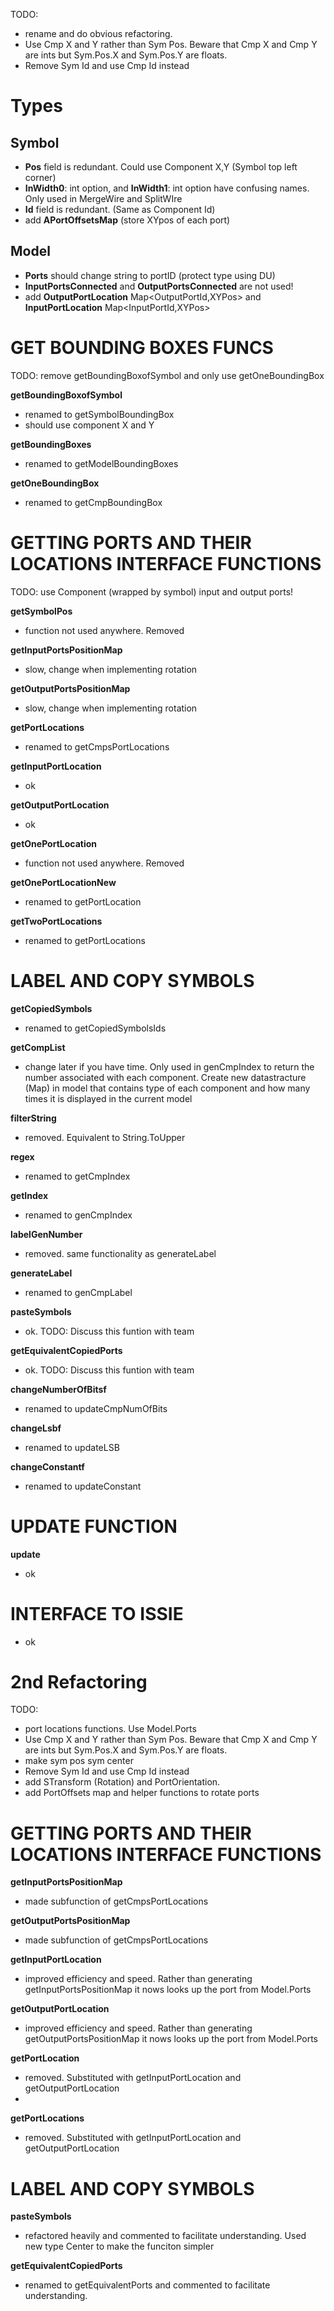 TODO: 
- rename and do obvious refactoring. 
- Use Cmp X and Y rather than Sym Pos. Beware that Cmp X and Cmp Y are ints but Sym.Pos.X and Sym.Pos.Y are floats.
- Remove Sym Id and use Cmp Id instead


# Types

## Symbol
- **Pos** field is redundant. Could use Component X,Y (Symbol top left corner)
- **InWidth0**: int option, and **InWidth1**: int option have confusing names. Only used in MergeWire and SplitWIre
- **Id** field is redundant. (Same as Component Id)
- add **APortOffsetsMap** (store XYpos of each port)

  
## Model
- **Ports** should change string to portID (protect type using DU) 
- **InputPortsConnected** and **OutputPortsConnected** are not used!
- add **OutputPortLocation** Map<OutputPortId,XYPos> and **InputPortLocation** Map<InputPortId,XYPos>


# GET BOUNDING BOXES FUNCS

TODO: remove getBoundingBoxofSymbol and only use getOneBoundingBox

**getBoundingBoxofSymbol** 
- renamed to getSymbolBoundingBox
- should use component X and Y

**getBoundingBoxes** 
- renamed to getModelBoundingBoxes

**getOneBoundingBox**
- renamed to getCmpBoundingBox


# GETTING PORTS AND THEIR LOCATIONS INTERFACE FUNCTIONS

TODO: use Component (wrapped by symbol) input and output ports!

**getSymbolPos**
- function not used anywhere. Removed

**getInputPortsPositionMap**
- slow, change when implementing rotation

**getOutputPortsPositionMap**
- slow, change when implementing rotation

**getPortLocations**
- renamed to getCmpsPortLocations
  
**getInputPortLocation**
- ok

**getOutputPortLocation**
- ok

**getOnePortLocation**
- function not used anywhere. Removed

**getOnePortLocationNew**
- renamed to getPortLocation

**getTwoPortLocations**
- renamed to getPortLocations


#  LABEL AND COPY SYMBOLS

**getCopiedSymbols**
- renamed to getCopiedSymbolsIds

**getCompList**
- change later if you have time. Only used in genCmpIndex to return the number associated 
with each component. Create new datastracture (Map) in model that contains type of each component and how many
times it is displayed in the current model

**filterString**
- removed. Equivalent to String.ToUpper

**regex**
- renamed to getCmpIndex

**getIndex** 
- renamed to genCmpIndex

**labelGenNumber**
- removed. same functionality as generateLabel

**generateLabel**
- renamed to genCmpLabel

**pasteSymbols**
- ok. TODO: Discuss this funtion with team

**getEquivalentCopiedPorts**
- ok. TODO: Discuss this funtion with team

**changeNumberOfBitsf**
- renamed to updateCmpNumOfBits
  
**changeLsbf**
- renamed to updateLSB

**changeConstantf**
- renamed to updateConstant


# UPDATE FUNCTION
**update**
- ok

# INTERFACE TO ISSIE
- ok
  


# 2nd Refactoring

TODO:
- port locations functions. Use Model.Ports
- Use Cmp X and Y rather than Sym Pos. Beware that Cmp X and Cmp Y are ints but Sym.Pos.X and Sym.Pos.Y are floats.
- make sym pos sym center
- Remove Sym Id and use Cmp Id instead
- add STransform (Rotation) and PortOrientation.
- add PortOffsets map and helper functions to rotate ports

# GETTING PORTS AND THEIR LOCATIONS INTERFACE FUNCTIONS

**getInputPortsPositionMap**
- made subfunction of getCmpsPortLocations

**getOutputPortsPositionMap**
- made subfunction of getCmpsPortLocations

**getInputPortLocation**
- improved efficiency and speed. Rather than generating getInputPortsPositionMap it nows looks up the port from Model.Ports

**getOutputPortLocation**
- improved efficiency and speed. Rather than generating getOutputPortsPositionMap it nows looks up the port from Model.Ports

**getPortLocation**
- removed. Substituted with getInputPortLocation and getOutputPortLocation
- 
**getPortLocations**
- removed. Substituted with getInputPortLocation and getOutputPortLocation

#  LABEL AND COPY SYMBOLS

**pasteSymbols**
- refactored heavily and commented to facilitate understanding. Used new type Center to make the funciton simpler

**getEquivalentCopiedPorts**
- renamed to getEquivalentPorts and commented to facilitate understanding.